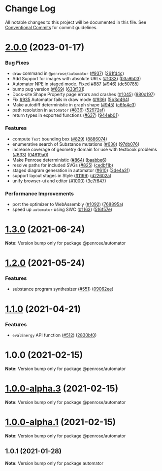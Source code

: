 # Change Log

All notable changes to this project will be documented in this file.
See [Conventional Commits](https://conventionalcommits.org) for commit guidelines.

# [2.0.0](https://github.com/penrose/penrose/compare/v1.3.0...v2.0.0) (2023-01-17)


### Bug Fixes

* `draw` command in `@penrose/automator` ([#937](https://github.com/penrose/penrose/issues/937)) ([261fd4c](https://github.com/penrose/penrose/commit/261fd4cb12f342555572aa40cfc48ffee58dbbfd))
* Add Support for images with absolute URLs ([#1033](https://github.com/penrose/penrose/issues/1033)) ([03a9b03](https://github.com/penrose/penrose/commit/03a9b035b0ead1a28dd6980f58a6c42ceea165c5))
* Automator NPE in staged mode. Fixed [#887](https://github.com/penrose/penrose/issues/887) ([#946](https://github.com/penrose/penrose/issues/946)) ([dc50785](https://github.com/penrose/penrose/commit/dc507855ac6d18fc7033c1df7f75efcc181e20c4))
* bump pug version ([#669](https://github.com/penrose/penrose/issues/669)) ([633f101](https://github.com/penrose/penrose/commit/633f101aa505edca938897afa536f0c2a1b61885))
* Docs-site Shape Property page errors and crashes ([#1045](https://github.com/penrose/penrose/issues/1045)) ([880d197](https://github.com/penrose/penrose/commit/880d197aa37290a43cccad9966f313f2d521b32f))
* Fix [#935](https://github.com/penrose/penrose/issues/935) Automator fails in draw mode ([#936](https://github.com/penrose/penrose/issues/936)) ([5b3d464](https://github.com/penrose/penrose/commit/5b3d46459c95f9ed68c7f80e3f9219a6171c5008))
* Make autodiff deterministic in graph shape ([#945](https://github.com/penrose/penrose/issues/945)) ([c6fe4e3](https://github.com/penrose/penrose/commit/c6fe4e33cf148c6c85f887deb7466468376bba87))
* path resolution in `automator` ([#836](https://github.com/penrose/penrose/issues/836)) ([52972af](https://github.com/penrose/penrose/commit/52972af9550fdb4ca4e2ffc6f19f99a10e0a231a))
* return types in exported functions ([#637](https://github.com/penrose/penrose/issues/637)) ([944eb01](https://github.com/penrose/penrose/commit/944eb01ecf2dcd8b1b233c712921ec3fd6abe905))


### Features

* compute `Text` bounding box  ([#829](https://github.com/penrose/penrose/issues/829)) ([8886074](https://github.com/penrose/penrose/commit/88860747560926c981459b1014f804babd343ed7))
* enumerative search of Substance mutations ([#638](https://github.com/penrose/penrose/issues/638)) ([97db076](https://github.com/penrose/penrose/commit/97db07673c16970216d56ec8af360639351361da))
* increase coverage of geometry domain for use with textbook problems ([#633](https://github.com/penrose/penrose/issues/633)) ([04619a0](https://github.com/penrose/penrose/commit/04619a0eda32a3ad3627603120daa83ed5d4b2dd))
* Make Penrose deterministic ([#864](https://github.com/penrose/penrose/issues/864)) ([baabbe6](https://github.com/penrose/penrose/commit/baabbe63cfee662eb1f97a0782ca3a1d609af4cd))
* resolve paths for included SVGs ([#825](https://github.com/penrose/penrose/issues/825)) ([cedbf1b](https://github.com/penrose/penrose/commit/cedbf1b0f219f013a0c825e08007a2edc3b2c3bc))
* staged diagram generation in automator ([#610](https://github.com/penrose/penrose/issues/610)) ([3de4a31](https://github.com/penrose/penrose/commit/3de4a31543ddac80ed24274fde66d9e84304daa1))
* support layout stages in Style ([#1199](https://github.com/penrose/penrose/issues/1199)) ([d22602a](https://github.com/penrose/penrose/commit/d22602a7f31ce48c0c00a984efec5fa3622e63eb))
* unify browser-ui and editor ([#1000](https://github.com/penrose/penrose/issues/1000)) ([3e7f647](https://github.com/penrose/penrose/commit/3e7f64729fb36ba7c735f0360dcc4f33fd04a49c))


### Performance Improvements

* port the optimizer to WebAssembly ([#1092](https://github.com/penrose/penrose/issues/1092)) ([768895a](https://github.com/penrose/penrose/commit/768895a3aac643095f0d139052fa8a139ce28cfb))
* speed up `automator` using SWC ([#1163](https://github.com/penrose/penrose/issues/1163)) ([516f57e](https://github.com/penrose/penrose/commit/516f57eeddba6110964623c0f88de24cef9d2ccd))





# [1.3.0](https://github.com/penrose/penrose/compare/v1.2.0...v1.3.0) (2021-06-24)

**Note:** Version bump only for package @penrose/automator

# [1.2.0](https://github.com/penrose/penrose/compare/v1.1.0...v1.2.0) (2021-05-24)

### Features

- substance program synthesizer ([#551](https://github.com/penrose/penrose/issues/551)) ([09062ee](https://github.com/penrose/penrose/commit/09062eee7bd027396905958cf009305fcc8aa6f6))

# [1.1.0](https://github.com/penrose/penrose/compare/v1.0.0...v1.1.0) (2021-04-21)

### Features

- `evalEnergy` API function ([#512](https://github.com/penrose/penrose/issues/512)) ([2830bf0](https://github.com/penrose/penrose/commit/2830bf0f30a69f53e4928cce0882747764ecaa6e))

# 1.0.0 (2021-02-15)

**Note:** Version bump only for package @penrose/automator

# [1.0.0-alpha.3](https://github.com/penrose/penrose/compare/v1.0.0-alpha.2...v1.0.0-alpha.3) (2021-02-15)

**Note:** Version bump only for package @penrose/automator

# [1.0.0-alpha.1](https://github.com/penrose/penrose/compare/v1.0.0-alpha.0...v1.0.0-alpha.1) (2021-02-15)

**Note:** Version bump only for package @penrose/automator

## 1.0.1 (2021-01-28)

**Note:** Version bump only for package automator
